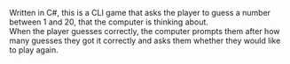 Written in C#, this is a CLI game that asks the player to guess a number between 1 and 20, that the computer is thinking about. <br>
When the player guesses correctly, the computer prompts them after how many guesses they got it correctly and asks them whether they would like to play again.
